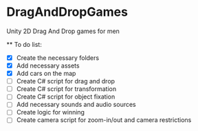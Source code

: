 # DragAndDropGames
Unity 2D Drag And Drop games for men

** To do list:
- [x] Create the necessary folders
- [x] Add necessary assets 
- [x] Add cars on the map
- [ ] Create C# script for drag and drop
- [ ] Create C# script for transformation
- [ ] Create C# script for object fixation
- [ ] Add necessary sounds and audio sources
- [ ] Create logic for winning
- [ ] Create camera script for zoom-in/out and camera restrictions
